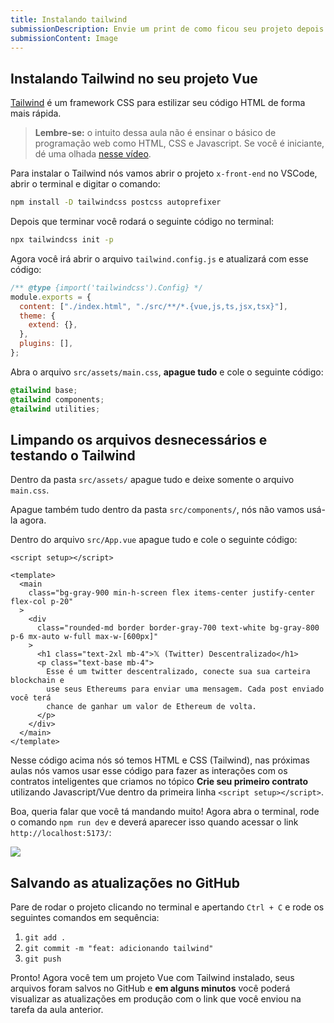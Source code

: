 ```yaml
---
title: Instalando tailwind
submissionDescription: Envie um print de como ficou seu projeto depois de rodar o comando 'npm run dev' e acessar o link 'http://localhost:5173/'.
submissionContent: Image
---
```


## Instalando Tailwind no seu projeto Vue

[Tailwind](https://tailwindcss.com/?utm_source=menthor) é um framework CSS para estilizar seu código HTML de forma mais rápida.

> **Lembre-se:** o intuito dessa aula não é ensinar o básico de programação web como HTML, CSS e Javascript. Se você é iniciante, dé uma olhada [nesse vídeo](https://www.youtube.com/watch?v=B4FU3NFRTDw).

Para instalar o Tailwind nós vamos abrir o projeto `x-front-end` no VSCode, abrir o terminal e digitar o comando:

```bash
npm install -D tailwindcss postcss autoprefixer
```

Depois que terminar você rodará o seguinte código no terminal:

```bash
npx tailwindcss init -p
```

Agora você irá abrir o arquivo `tailwind.config.js` e atualizará com esse código:

```js [tailwind.config.js]{3}
/** @type {import('tailwindcss').Config} */
module.exports = {
  content: ["./index.html", "./src/**/*.{vue,js,ts,jsx,tsx}"],
  theme: {
    extend: {},
  },
  plugins: [],
};

```

Abra o arquivo `src/assets/main.css`, **apague tudo** e cole o seguinte código:

```css [src/assets/main.css]
@tailwind base;
@tailwind components;
@tailwind utilities;
```

## Limpando os arquivos desnecessários e testando o Tailwind

Dentro da pasta `src/assets/` apague tudo e deixe somente o arquivo `main.css`.

Apague também tudo dentro da pasta `src/components/`, nós não vamos usá-la agora.

Dentro do arquivo `src/App.vue` apague tudo e cole o seguinte código:

```vue [src/App.vue]
<script setup></script>

<template>
  <main
    class="bg-gray-900 min-h-screen flex items-center justify-center flex-col p-20"
  >
    <div
      class="rounded-md border border-gray-700 text-white bg-gray-800 p-6 mx-auto w-full max-w-[600px]"
    >
      <h1 class="text-2xl mb-4">𝕏 (Twitter) Descentralizado</h1>
      <p class="text-base mb-4">
        Esse é um twitter descentralizado, conecte sua sua carteira blockchain e
        use seus Ethereums para enviar uma mensagem. Cada post enviado você terá
        chance de ganhar um valor de Ethereum de volta.
      </p>
    </div>
  </main>
</template>
```

Nesse código acima nós só temos HTML e CSS (Tailwind), nas próximas aulas nós vamos usar esse código para fazer as interações com os contratos inteligentes que criamos no tópico **Crie seu primeiro contrato** utilizando Javascript/Vue dentro da primeira linha `<script setup></script>`.

Boa, queria falar que você tá mandando muito! Agora abra o terminal, rode o comando `npm run dev` e deverá aparecer isso quando acessar o link `http://localhost:5173/`:

![](https://raw.githubusercontent.com/menthorlabs/courses/main/images/2023-09-02-17-38-04.png)

## Salvando as atualizações no GitHub

Pare de rodar o projeto clicando no terminal e apertando `Ctrl + C` e rode os seguintes comandos em sequência:

1. `git add .`
2. `git commit -m "feat: adicionando tailwind"`
3. `git push`

Pronto! Agora você tem um projeto Vue com Tailwind instalado, seus arquivos foram salvos no GitHub e **em alguns minutos** você poderá visualizar as atualizações em produção com o link que você enviou na tarefa da aula anterior.

